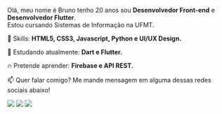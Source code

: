 
<p align="left">
  Olá, meu nome é Bruno tenho 20 anos sou <strong>Desenvolvedor Front-end</strong> e <strong>Desenvolvedor Flutter</strong>.<br>
  Estou cursando Sistemas de Informação na UFMT.
</p>

<p align="left">
  🚀 Skills: <strong>HTML5, CSS3, Javascript, Python e UI/UX Design.</strong>
</p>

<p align="left">
  🌈 Estudando atualmente: <strong>Dart e Flutter.</strong>
</p>

<p align="left">
  🔥 Pretende aprender: <strong>Firebase e API REST.</strong>
</p>

<p align="left">
📫  Quer falar comigo? Me mande mensagem em alguma dessas redes sociais abaixo!
</p>

<p align="left">
<a href="mailto:bruno.lisa1200@gmail.com" alt="Gmail">
<img src="https://img.shields.io/badge/-bruno.lisa1200@gmail.com-e34c41?style=flat-square&labelColor=e34c41&logo=gmail&logoColor=white&link=bruno.lisa1200@gmail.com" /></a>
  
<a href="https://www.linkedin.com/in/bruno-limasa/" alt="Linkedin">
<img src="https://img.shields.io/badge/-Bruno%20Santos-blue?style=flat-square&logo=Linkedin&logoColor=white&link=https://www.linkedin.com/in/bruno-limasa/" /></a>

<a href="https://t.me/brunolima1200" alt="Telegram">
<img src="https://img.shields.io/badge/-@brunolima1200-blue?style=flat-square&logo=Telegram&logoColor=white&link=https://t.me/brunolima1200" /></a>
  
 </p>
 
 
